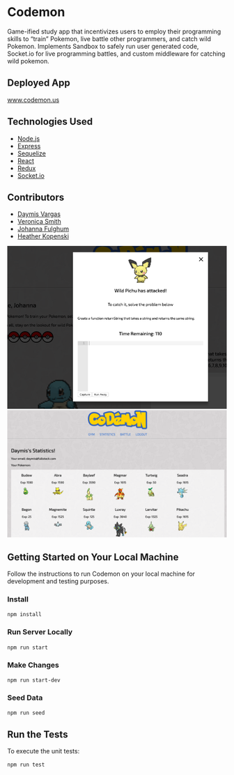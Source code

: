 

# Codemon

Game-ified study app that incentivizes users to employ their programming skills to “train” Pokemon, live battle other programmers, and catch wild Pokemon. Implements Sandbox to safely run user generated code, Socket.io for live programming battles, and custom middleware for catching wild pokemon.


## Deployed App
www.codemon.us

## Technologies Used
* [Node.js](https://nodejs.org/en/)
* [Express](http://expressjs.com/)
* [Sequelize](http://docs.sequelizejs.com/manual/installation/getting-started.html)
* [React](https://reactjs.org/)
* [Redux](https://redux.js.org/)
* [Socket.io](https://socket.io/)


## Contributors
* [Daymis Vargas](https://github.com/daymis)
* [Veronica Smith](https://github.com/vsmith214)
* [Johanna Fulghum](https://github.com/jfulghum)
* [Heather Kopenski](https://github.com/hbkopenski)

![ScreenShot](./screenshot2.png?raw=true "Wild Pokemon Attack")
![ScreenShot](./screenshot1.png?raw=true "Statistics Page")


## Getting Started on Your Local Machine
Follow the instructions to run Codemon on your local machine for development and testing purposes.

### Install
```
npm install
```
### Run Server Locally
```
npm run start
```
### Make Changes
```
npm run start-dev
```
### Seed Data
```
npm run seed
```
## Run the Tests
To execute the unit tests:
```
npm run test
```

